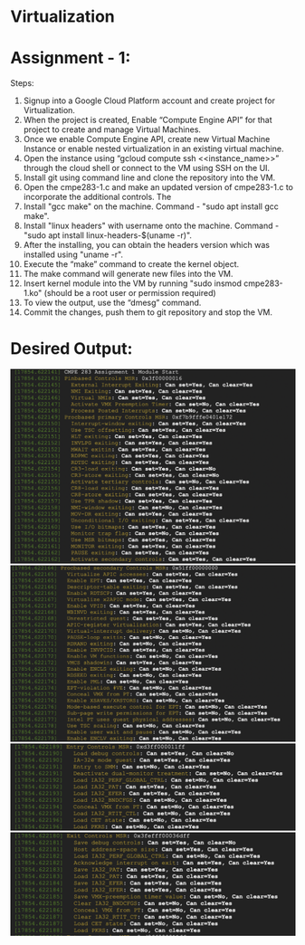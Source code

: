 # Virtualization

# Assignment - 1:

Steps:
1. Signup into a Google Cloud Platform account and create project for Virtualization.
2. When the project is created, Enable “Compute Engine API” for that project to create and manage Virtual Machines.
3. Once we enable Compute Engine API, create new Virtual Machine Instance or enable nested virtualization in an existing virtual machine.
4. Open the instance using “gcloud compute ssh <<instance_name>>” through the cloud shell or connect to the VM using SSH on the UI.
5. Install git using command line and clone the repository into the VM.
6. Open the cmpe283-1.c and make an updated version of cmpe283-1.c to incorporate the additional controls. The 
7. Install "gcc make" on the machine. Command - "sudo apt install gcc make".
8. Install "linux headers" with username onto the machine. Command - "sudo apt install linux-headers-$(uname -r)".
9. After the installing, you can obtain the headers version which was installed using "uname -r".
10. Execute the “make” command to create the kernel object.
11. The make command will generate new files into the VM.
12. Insert kernel module into the VM by running "sudo insmod cmpe283-1.ko" (should be a root user or permission required)
13. To view the output, use the “dmesg” command.
14. Commit the changes, push them to git repository and stop the VM.

# Desired Output:
<img width="621" alt="Procbased_Primary" src="Assignment-1/Pin_based_and_Proc_Primary.png">
<img width="621" alt="Procbased_Secondary" src="Assignment-1/Proc_Secondary.png">
<img width="621" alt="Entry_Controls" src="Assignment-1/Entry_Controls.png">
<img width="621" alt="Exit_Controls" src="Assignment-1/Exit_Controls.png">
